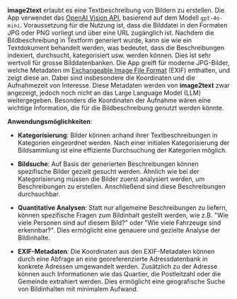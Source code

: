 **image2text** erlaubt es eine Textbeschreibung von Bildern zu erstellen. Die App verwendet das [OpenAI Vision API](https://platform.openai.com/docs/guides/vision), basierend auf dem Modell `gpt-4o-mini`. Voraussetzung für die Nutzung ist, dass die Bilddatei in den Formaten JPG oder PNG vorliegt und über eine URL zugänglich ist. Nachdem die Bildbeschreibung in Textform generiert wurde, kann sie wie ein Textdokument behandelt werden, was bedeutet, dass die Beschreibungen indexiert, durchsucht, kategorisiert usw. werden können. Dies ist sehr wertvoll für grosse Bilddatenbanken. Die App greift für moderne JPG-Bilder, welche Metadaten im [Exchangeable Image File Format](https://de.wikipedia.org/wiki/Exchangeable_Image_File_Format) (EXIF) enthalten, und zeigt diese an. Dabei sind insbesondere die Koordinaten und die Aufnahmezeit von Interesse. Diese Metadaten werden von **image2text** zwar angezeigt, jedoch noch nicht an das Large Language Model (LLM) weitergegeben. Besonders die Koordinaten der Aufnahme wären eine wichtige Information, die für die Bildbeschreibung genutzt werden könnte.

**Anwendungsmöglichkeiten**:

- **Kategorisierung**: Bilder können anhand ihrer Textbeschreibungen in Kategorien eingeordnet werden. Nach einer initialen Kategorisierung der Bildsammlung ist eine effiziente Durchsuchung der Kategorien möglich.

- **Bildsuche**: Auf Basis der generierten Beschreibungen können spezifische Bilder gezielt gesucht werden. Ähnlich wie bei der Kategorisierung müssen die Bilder zuerst analysiert werden, um Beschreibungen zu erstellen. Anschließend sind diese Beschreibungen durchsuchbar.

- **Quantitative Analysen**: Statt nur allgemeine Beschreibungen zu liefern, können spezifische Fragen zum Bildinhalt gestellt werden, wie z.B. "Wie viele Personen sind auf diesem Bild?" oder "Wie viele Fahrzeuge sind erkennbar?". Dies ermöglicht eine genauere und gezielte Analyse der Bildinhalte.

- **EXIF-Metadaten**: Die Koordinaten aus den EXIF-Metadaten können durch eine Abfrage an eine georeferenzierte Adressdatenbank in konkrete Adressen umgewandelt werden. Zusätzlich zu der Adresse können auch Informationen wie das Quartier, die Postleitzahl oder die Gemeinde extrahiert werden. Dies ermöglicht eine geografische Suche von Bildinhalten mit minimalem Aufwand.